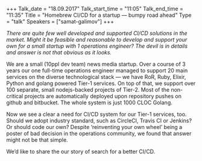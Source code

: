 +++
Talk_date = "18.09.2017"
Talk_start_time = "11:05"
Talk_end_time = "11:35"
Title = "Homebrew CI/CD for a startup — bumpy road ahead"
Type = "talk"
Speakers = ["samat-galimov"]
+++

<p><em>There are quite few well developed and supported CI/CD solutions in the market. Might it be feasible and reasonable to develop and support your own for a small startup with 1 operations engineer? The devil is in details and answer is not that obvious as it looks.</em></p>

<p>We are a small (10ppl dev team) news media startup. Over a course of 3 years our one full-time operations engineer managed to support 20 main services on the diverse technological stack — we have RoR, Ruby, Elixir, Python and golang powered Tier-1 services. On top of that, we support over 100 separate, small nodejs-backed projects of Tier-2. Most of the non-critical projects are automatically deployed upon repository pushes on github and bitbucket. The whole system is just 1000 CLOC Golang. </p>

<p>Now we see a clear a need for CI/CD system for our Tier-1 services, too. Should we adopt industry standard, such as CircleCI, Travis CI or Jenkins? Or should code our own? Despite ‘reinventing your own wheel’ being a poster of bad decision in the operations community, we found that answer might not be that simple.</p>

<p>We’d like to share the our story of search for a better CI/CD. </p>